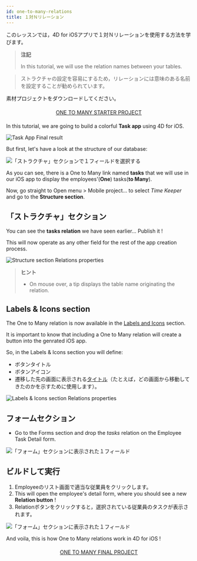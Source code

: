 ```yaml
---
id: one-to-many-relations
title: １対Ｎリレーション
---
```


このレッスンでは，4D for iOSアプリで１対Ｎリレーションを使用する方法を学びます。


> **注記**
> 
> In this tutorial, we will use the relation names between your tables.

> ストラクチャの設定を容易にするため，リレーションには意味のある名前を設定することが勧められています。


素材プロジェクトをダウンロードしてください。

<div markdown="1" style="text-align: center; margin-top: 20px; margin-bottom: 20px">
<a class="button"
href="https://github.com/4d-go-mobile/tutorial-OneToManyRelations/archive/c006015afeb0e134d872152f53b8cd5e4dcb59bb.zip">ONE TO MANY STARTER PROJECT</a>
</div>

In this tutorial, we are going to build a colorful **Task app** using 4D for iOS.

![Task App Final result](assets/en/relations/4D-for-iOS-dark-mode-card-relation-ios-13.gif)

But first, let's have a look at the structure of our database:

![「ストラクチャ」セクションで１フィールドを選択する](assets/en/relations/Database-1-to-N-relations-4D-for-iOS.png)

As you can see, there is a One to Many link named **tasks** that we will use in our iOS app to display the employees'(**One**) tasks(**to Many**).

Now, go straight to Open menu > Mobile project... to select *Time Keeper* and go to the **Structure section**.

## 「ストラクチャ」セクション

You can see the **tasks relation** we have seen earlier... Publish it !

This will now operate as any other field for the rest of the app creation process.

![Structure section Relations properties](assets/en/relations/Structure-section-relations-4D-for-iOS.png)

> **ヒント**
> 
> * On mouse over, a tip displays the table name originating the relation.


## Labels & Icons section

The One to Many relation is now available in the [Labels and Icons](labels-and-icons.html) section.

It is important to know that including a One to Many relation will create a button into the genrated iOS app.

So, in the Labels & Icons section you will define:

* ボタンタイトル
* ボタンアイコン
* 遷移した先の画面に表示される[タイトル](one-to-n-relations-title-definition.html)（たとえば，どの画面から移動してきたのかを示すために使用します）。

![Labels & Icons section Relations properties](assets/en/project-editor/Relations-properties-Labels-icons-section-4D-for-iOS.png)

## フォームセクション

* Go to the Forms section and drop the *tasks* relation on the Employee Task Detail form.

![「フォーム」セクションに表示された１フィールド](assets/en/relations/1-to-n-relations-forms-section.png)

## ビルドして実行

1. Employeeのリスト画面で適当な従業員をクリックします。
2. This will open the employee's detail form, where you should see a new **Relation button** !
3. Relationボタンをクリックすると，選択されている従業員のタスクが表示されます。

![「フォーム」セクションに表示された１フィールド](assets/en/relations/One-to-n-relations-task-ios-app.png)

And voila, this is how One to Many relations work in 4D for iOS !

<div markdown="1" style="text-align: center; margin-top: 20px; margin-bottom: 20px">
<a class="button"
href="https://github.com/4d-go-mobile/tutorial-OneToManyRelations/releases/latest/download/tutorial-OneToManyRelations.zip">ONE TO MANY FINAL PROJECT</a>
</div>
